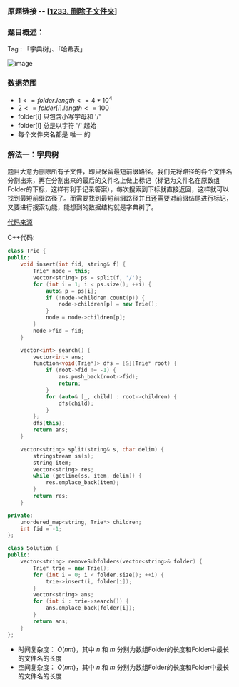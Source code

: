 ### 原题链接 -- [[1233. 删除子文件夹](https://leetcode.cn/problems/remove-sub-folders-from-the-filesystem/)]

### 题目概述：
Tag : 「字典树」、「哈希表」

![image](https://user-images.githubusercontent.com/99656524/217706277-02c3329b-209a-458c-95f2-8d4c2a558cff.png)

### 数据范围
* $1 <= folder.length <= 4 * 10^4$
* $2 <= folder[i].length <= 100$
* folder[i] 只包含小写字母和 '/'
* folder[i] 总是以字符 '/' 起始
* 每个文件夹名都是 唯一 的

### 解法一：字典树
题目大意为删除所有子文件，即只保留最短前缀路径。我们先将路径的各个文件名分割出来，再在分割出来的最后的文件名上做上标记（标记为文件名在原数组Folder的下标，这样有利于记录答案），每次搜索到下标就直接返回，这样就可以找到最短前缀路径了。而需要找到最短前缀路径并且还需要对前缀结尾进行标记，又要进行搜索功能，能想到的数据结构就是字典树了。

[代码来源](https://leetcode.cn/problems/remove-sub-folders-from-the-filesystem/solution/python3javacgo-yi-ti-shuang-jie-pai-xu-z-dha2/)

C++代码:
```cpp
class Trie {
public:
    void insert(int fid, string& f) {
        Trie* node = this;
        vector<string> ps = split(f, '/');
        for (int i = 1; i < ps.size(); ++i) {
            auto& p = ps[i];
            if (!node->children.count(p)) {
                node->children[p] = new Trie();
            }
            node = node->children[p];
        }
        node->fid = fid;
    }

    vector<int> search() {
        vector<int> ans;
        function<void(Trie*)> dfs = [&](Trie* root) {
            if (root->fid != -1) {
                ans.push_back(root->fid);
                return;
            }
            for (auto& [_, child] : root->children) {
                dfs(child);
            }
        };
        dfs(this);
        return ans;
    }

    vector<string> split(string& s, char delim) {
        stringstream ss(s);
        string item;
        vector<string> res;
        while (getline(ss, item, delim)) {
            res.emplace_back(item);
        }
        return res;
    }

private:
    unordered_map<string, Trie*> children;
    int fid = -1;
};

class Solution {
public:
    vector<string> removeSubfolders(vector<string>& folder) {
        Trie* trie = new Trie();
        for (int i = 0; i < folder.size(); ++i) {
            trie->insert(i, folder[i]);
        }
        vector<string> ans;
        for (int i : trie->search()) {
            ans.emplace_back(folder[i]);
        }
        return ans;
    }
};
```
* 时间复杂度： $O(nm)$，其中 $n$ 和 $m$ 分别为数组Folder的长度和Folder中最长的文件名的长度
* 空间复杂度： $O(nm)$，其中 $n$ 和 $m$ 分别为数组Folder的长度和Folder中最长的文件名的长度

